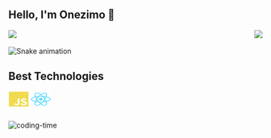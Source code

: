 ## Hello, I'm Onezimo 👋

<div>
<img  height="180em" src="https://github-readme-stats.vercel.app/api?username=briito&show_icons=true&theme=great-gatsby&include_all_commits=true&count_private=true"/>
<img align="right" height="180em" src="https://github-readme-stats.vercel.app/api/top-langs/?username=briito&layout=compact&langs_count=16&theme=great-gatsby"/>
</div>

![Snake animation](https://github.com/LuigiGF/LuigiGF/blob/output/github-contribution-grid-snake.svg)

## Best Technologies


<div> 
   <img align="center" height="30" width="40" alt="js-icon"  src="https://raw.githubusercontent.com/devicons/devicon/master/icons/javascript/javascript-plain.svg">
       
   <img align="center" height="30" width="40" alt="react-icon" src="https://raw.githubusercontent.com/devicons/devicon/master/icons/react/react-original.svg">  
      
</div>

<img align="left" height="200" width="1200" alt="coding-time" src="https://github.com/LuigiGf/LuigiGf/blob/main/code.gif?raw=true">
  

